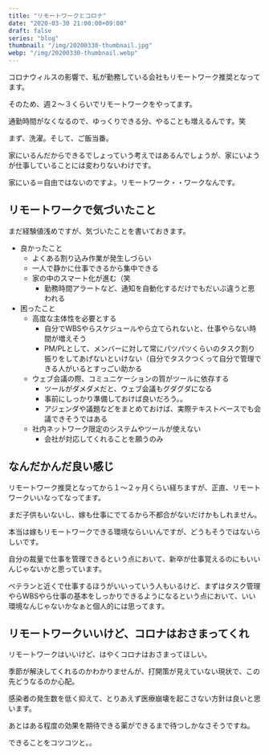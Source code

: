 ```yaml
---
title: "リモートワークとコロナ"
date: "2020-03-30 21:00:00+09:00"
draft: false
series: "blog"
thumbnail: "/img/20200330-thumbnail.jpg"
webp: "/img/20200330-thumbnail.webp"
---
```


コロナウィルスの影響で、私が勤務している会社もリモートワーク推奨となってます。

そのため、週２〜３くらいでリモートワークをやってます。

通勤時間がなくなるので、ゆっくりできる分、やることも増えるんです。笑

まず、洗濯。そして、ご飯当番。

家にいるんだからできるでしょっていう考えではあるんでしょうが、家にいようが仕事していることには変わりないわけです。

家にいる＝自由ではないのですよ。リモートワーク・・ワークなんです。

## リモートワークで気づいたこと

まだ経験値浅めですが、気づいたことを書いておきます。

* 良かったこと
  * よくある割り込み作業が発生しづらい
  * 一人で静かに仕事できるから集中できる
  * 家の中のスマート化が進む（笑
    * 勤務時間アラートなど、通知を自動化するだけでもだいぶ違うと思われる
* 困ったこと
  * 高度な主体性を必要とする
    * 自分でWBSやらスケジュールやら立てられないと、仕事やらない時間が増えそう
    * PM/PLとして、メンバーに対して常にパツパツくらいのタスク割り振りをしてあげないといけない（自分でタスクつくって自分で管理できる人がいるとすっごい助かる
  * ウェブ会議の際、コミュニケーションの質がツールに依存する
    * ツールがダメダメだと、ウェブ会議もグダグダになる
    * 事前にしっかり準備しておけば良いだろう。。
    * アジェンダや議題などをまとめておけば、実際テキストベースでも会議できそうではある
  * 社内ネットワーク限定のシステムやツールが使えない
    * 会社が対応してくれることを願うのみ

## なんだかんだ良い感じ

リモートワーク推奨となってから１〜２ヶ月くらい経ちますが、正直、リモートワークいいなってなってます。

まだ子供もいないし、嫁も仕事にでてるから不都合がないだけかもしれません。

本当は嫁もリモートワークできる環境ならいいんですが、どうもそうではないらしいです。

自分の裁量で仕事を管理できるという点において、新卒が仕事覚えるのにもいいんじゃないかと思っています。

ベテランと近くで仕事するほうがいいっていう人もいるけど、まずはタスク管理やらWBSやら仕事の基本をしっかりできるようになるという点において、いい環境なんじゃないかなぁと個人的には思ってます。

## リモートワークいいけど、コロナはおさまってくれ

リモートワークはいいけど、はやくコロナはおさまってほしい。

季節が解決してくれるのかわかりませんが、打開策が見えていない現状で、この先どうなるのか心配。

感染者の発生数を低く抑えて、とりあえず医療崩壊を起こさない方針は良いと思います。

あとはある程度の効果を期待できる薬ができるまで待つしかなさそうですね。

できることをコツコツと。。